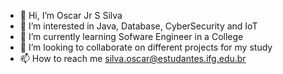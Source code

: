- 👋 Hi, I’m Oscar Jr S Silva
- 👀 I’m interested in Java, Database, CyberSecurity and IoT
- 🌱 I’m currently learning Sofware Engineer in a College
- 💞️ I’m looking to collaborate on different projects for my study
- 📫 How to reach me silva.oscar@estudantes.ifg.edu.br

<!---
SilvaOscar/SilvaOscar is a ✨ special ✨ repository because its `README.md` (this file) appears on your GitHub profile.
You can click the Preview link to take a look at your changes.
--->
